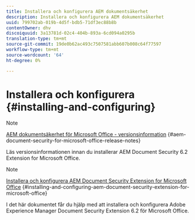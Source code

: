 ```yaml
---
title: Installera och konfigurera AEM dokumentsäkerhet
description: Installera och konfigurera AEM dokumentsäkerhet
uuid: 799702ab-019b-4d5f-bdb5-71df3ec88b8b
contentOwner: dhv
discoiquuid: 3a13781d-02c4-404b-893a-6cd094a0295b
translation-type: tm+mt
source-git-commit: 19de0b62ac493c7507581abb607b008c64f77597
workflow-type: tm+mt
source-wordcount: '64'
ht-degree: 0%

---
```



# Installera och konfigurera {#installing-and-configuring}

>[!NOTE]
>
>[AEM dokumentsäkerhet för Microsoft Office - versionsinformation](../document-security-extension-release-notes.md) {#aem-document-security-for-microsoft-office-release-notes}
>
>Läs versionsinformationen innan du installerar AEM Document Security 6.2 Extension for Microsoft Office.

>[!NOTE]
>
>[Installera och konfigurera AEM Document Security Extension for Microsoft Office](../installing-configuring-aemdsext.md) {#installing-and-configuring-aem-document-security-extension-for-microsoft-office}
>
>I det här dokumentet får du hjälp med att installera och konfigurera Adobe Experience Manager Document Security Extension 6.2 för Microsoft Office.

